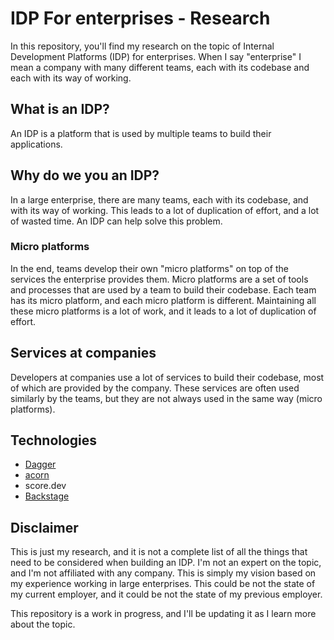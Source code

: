 # IDP For enterprises - Research

In this repository, you'll find my research on the topic of Internal Development Platforms (IDP) for enterprises.
When I say "enterprise" I mean a company with many different teams, each with its codebase and each with its way of working.

## What is an IDP?

An IDP is a platform that is used by multiple teams to build their applications.

## Why do we you an IDP?

In a large enterprise, there are many teams, each with its codebase, and with its way of working.
This leads to a lot of duplication of effort, and a lot of wasted time.
An IDP can help solve this problem.

### Micro platforms

In the end, teams develop their own "micro platforms" on top of the services the enterprise provides them.
Micro platforms are a set of tools and processes that are used by a team to build their codebase.
Each team has its micro platform, and each micro platform is different.
Maintaining all these micro platforms is a lot of work, and it leads to a lot of duplication of effort.

## Services at companies

Developers at companies use a lot of services to build their codebase, most of which are provided by the company.
These services are often used similarly by the teams, but they are not always used in the same way (micro platforms).

## Technologies

- [Dagger](dagger.md)
- [acorn](acorn.md)
- score.dev
- [Backstage](backstage.md)

## Disclaimer

This is just my research, and it is not a complete list of all the things that need to be considered when building an IDP.
I'm not an expert on the topic, and I'm not affiliated with any company.
This is simply my vision based on my experience working in large enterprises.
This could be not the state of my current employer, and it could be not the state of my previous employer.

This repository is a work in progress, and I'll be updating it as I learn more about the topic.
